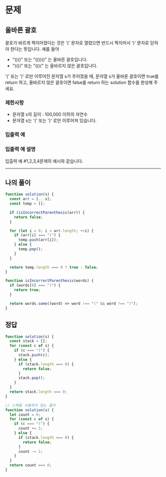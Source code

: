 # 문제

## **올바른 괄호**

괄호가 바르게 짝지어졌다는 것은 '(' 문자로 열렸으면 반드시 짝지어서 ')' 문자로 닫혀야 한다는 뜻입니다. 예를 들어

- "()()" 또는 "(())()" 는 올바른 괄호입니다.
- ")()(" 또는 "(()(" 는 올바르지 않은 괄호입니다.

'(' 또는 ')' 로만 이루어진 문자열 s가 주어졌을 때, 문자열 s가 올바른 괄호이면 true를 return 하고, 올바르지 않은 괄호이면 false를 return 하는 solution 함수를 완성해 주세요.

### 제한사항

- 문자열 s의 길이 : 100,000 이하의 자연수
- 문자열 s는 '(' 또는 ')' 로만 이루어져 있습니다.

### 입출력 예

### 입출력 예 설명

입출력 예 #1,2,3,4문제의 예시와 같습니다.

---

## 나의 풀이

```jsx
function solution(s) {
  const arr = [...s];
  const temp = [];

  if (isIncorrectParenthesis(arr)) {
    return false;
  }

  for (let i = 0; i < arr.length; ++i) {
    if (arr[i] === "(") {
      temp.push(arr[i]);
    } else {
      temp.pop();
    }
  }

  return temp.length === 0 ? true : false;
}

function isIncorrectParenthesis(words) {
  if (words[0] === ")") {
    return true;
  }

  return words.some((word) => word !== "(" && word !== ")");
}
```

## 정답

```jsx
function solution(s) {
  const stack = [];
  for (const c of s) {
    if (c === "(") {
      stack.push(c);
    } else {
      if (stack.length === 0) {
        return false;
      }
      stack.pop();
    }
  }
  return stack.length === 0;
}

// 스택을 사용하지 않는 풀이
function solution(s) {
  let count = 0;
  for (const c of s) {
    if (c === "(") {
      count += 1;
    } else {
      if (stack.length === 0) {
        return false;
      }
      count -= 1;
    }
  }
  return count === 0;
}
```
